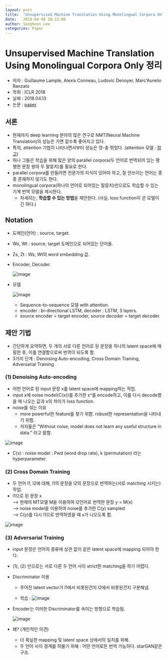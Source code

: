 ```yaml
---
layout: post
title:  "Unsupervised Machine Translation Using Monolingual Corpora Only 정리"
date:   2019-04-08 18:15:00
author: Sangheon Lee
categories: Paper
---
```


# Unsupervised Machine Translation Using Monolingual Corpora Only 정리
- 저자 : Guillaume Lample, Alexis Conneau, Ludovic Denoyer, Marc'Aurelio Ranzato
- 학회 : ICLR 2018
- 날짜 : 2018.04.13
- 논문 : [paper](https://arxiv.org/pdf/1711.00043.pdf)

## 서론
- 현재까지 deep learning 분야의 많은 연구로 NMT(Neural Machine Translation)의 성능은 가면 갈수록 좋아지고 있다.
- 특히, attention 기법이 나타나면서부터 성능은 껑-충 뛰었다. (attention 모델 : [참고](https://github.com/pod3275/Paper-Review/blob/master/Seminar/%5B3%5D%20A%20Convolutional%20Attention%20Network%20for%20Extreme%20Summarization%20of%20Source%20Code/%5B3%5D%20Review.md))
- 허나 그들은 학습을 위해 많은 양의 parallel corpora(두 언어로 번역되어 있는 평행한 문장 쌍의 두 말뭉치)를 필요로 한다.
- parallel corpora를 만들려면 전문가의 지식이 있어야 하고, 잘 안쓰이는 언어는 종종 존재하지 않기도 한다.
- monolingual corpora(하나의 언어로 되어있는 말뭉치)만으로도 학습할 수 있는 기계 번역 모델을 제시한다.
  - 자세히는, **학습할 수 있는 방법**을 제안한다. (사실, loss function이 곧 모델이긴 하다.)

## Notation
- 도메인(언어) : source, target.
- Ws, Wt : source, target 도메인으로 되어있는 단어들.
- Zs, Zt : Ws, Wt의 word embedding 값.
- Encoder, Decoder.

  ![image](https://user-images.githubusercontent.com/26705935/42151545-52be727e-7e18-11e8-86a0-e2b0efea1248.png)

- 모델

  ![image](https://user-images.githubusercontent.com/26705935/42151648-9ce80914-7e18-11e8-8b4a-0c3e8602d7d8.png)

  - Sequence-to-sequence 모델 with attention.
  - encoder : bi-directional LSTM, decoder : LSTM, 3 layers.
  - source encoder = target encoder, source decoder = target decoder.

## 제안 기법
- 간단하게 요약하면, 두 개의 서로 다른 언어로 된 문장을 하나의 latent space에 매핑한 후, 이를 연결함으로써 번역이 되도록 함.
- 3가지 단계 : Denoising Auto-encoding, Cross Domain Training, Adversarial Training

### (1) Denoising Auto-encoding
- 어떤 언어로 된 input 문장 x를 latent space에 mapping하는 작업.
- input x에 noise model(C(x))를 추가한 x^를 encode하고, 이를 다시 decode했을 때 나오는 값과 x의 차이가 loss function.
- noise를 섞는 이유
  - more powerful한 feature를 찾기 위함. robust한 representation을 나타내기 위함.
  - 저자들은 "Without noise, model does not learn any useful structure in data." 라고 말함.

![image](https://user-images.githubusercontent.com/26705935/42151866-55554174-7e19-11e8-8ac4-27a18e681d43.png)

- C(x) : noise model : Pwd (word drop rate), k (permutation) 라는 hyperparameter.

### (2) Cross Domain Training
- 두 언어 l1, l2에 대해, l1의 문장을 l2의 문장으로 번역하는(서로 matching 시키는) 작업.
- l1으로 된 문장 x   
  --> 현재의 MT모델 M을 이용하여 l2언어로 번역한 문장 y = M(x)   
  --> noise model을 이용하여 noise를 추가한 C(y) sampled   
  --> C(y)를 다시 l1으로 번역하였을 때 x가 나오도록 함.

![image](https://user-images.githubusercontent.com/26705935/42152296-a4d995dc-7e1a-11e8-9529-0042148b4fb3.png)

### (3) Adversarial Training
- input 문장은 언어의 종류에 상관 없이 같은 latent space에 mapping 되어야 한다.
- (1), (2) 만으로는 서로 다른 두 언어 사이 strict한 matching을 하기 어렵다.
- Discriminator 이용
  - 주어진 latent vector가 l1에서 비롯된건지 l2에서 비롯된건지 구분해냄.

  - 학습 : ![image](https://user-images.githubusercontent.com/26705935/42152453-18d76950-7e1b-11e8-90b6-4806dc9e3a7a.png)

- Encoder는 이러한 Discriminator를 속이는 방향으로 학습됨.

  ![image](https://user-images.githubusercontent.com/26705935/42152486-345532ac-7e1b-11e8-89e6-6d3cce55cae7.png)

- 왜? (개인적인 의견)
  - 더 확실한 mapping 및 latent space 상에서의 일치를 위해.
  - 두 언어 사이 경계를 허물기 위해 : 어떤 언어로든 번역 가능하다. starGAN같은 구조.
